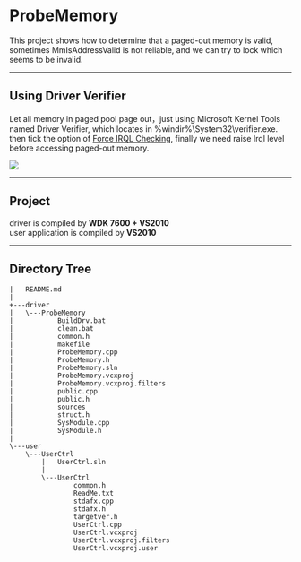 # ProbeMemory

This project shows how to determine that a paged-out memory is valid, sometimes MmIsAddressValid is not reliable, 
and we can try to lock which seems to be invalid.

- - -
  
## Using Driver Verifier

Let all memory in paged pool page out，just using Microsoft Kernel Tools named Driver Verifier, which locates in %windir%\System32\verifier.exe. then tick the option of [Force IRQL Checking](https://docs.microsoft.com/en-us/windows-hardware/drivers/devtest/force-irql-checking), finally we need raise Irql level before accessing paged-out memory.

![](https://github.com/FaEryICE/ProbeMemory/blob/master/pngs/forceirqlchecking_verifier.png)

- - -

## Project 

driver is compiled by **WDK 7600 + VS2010**<br/>
user application is compiled by **VS2010**


- - -
## Directory Tree
```
|   README.md
|
+---driver
|   \---ProbeMemory
|           BuildDrv.bat
|           clean.bat
|           common.h
|           makefile
|           ProbeMemory.cpp
|           ProbeMemory.h
|           ProbeMemory.sln
|           ProbeMemory.vcxproj
|           ProbeMemory.vcxproj.filters
|           public.cpp
|           public.h
|           sources
|           struct.h
|           SysModule.cpp
|           SysModule.h
|
\---user
    \---UserCtrl
        |   UserCtrl.sln
        |
        \---UserCtrl
                common.h
                ReadMe.txt
                stdafx.cpp
                stdafx.h
                targetver.h
                UserCtrl.cpp
                UserCtrl.vcxproj
                UserCtrl.vcxproj.filters
                UserCtrl.vcxproj.user
```
